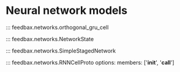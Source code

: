 # Neural network models

::: feedbax.networks.orthogonal_gru_cell

::: feedbax.networks.NetworkState

::: feedbax.networks.SimpleStagedNetwork

::: feedbax.networks.RNNCellProto
    options:
        members: ['__init__', '__call__'] 

